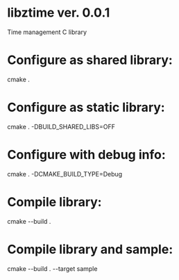 # libztime ver. 0.0.1
Time management C library

# Configure as shared library:
cmake .

# Configure as static library:
cmake . -DBUILD_SHARED_LIBS=OFF

# Configure with debug info:
cmake . -DCMAKE_BUILD_TYPE=Debug

# Compile library:
cmake --build .

# Compile library and sample:
cmake --build . --target sample
